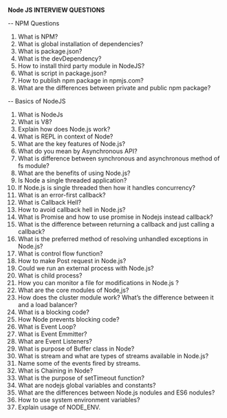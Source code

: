 **Node JS INTERVIEW QUESTIONS**

-- NPM Questions
1.	What is NPM?
2.	What is global installation of dependencies?
3.	What is package.json?
4.	What is the devDependency?
5.	How to install third party module in NodeJS?
6.	What is script in package.json?
7.	How to publish npm package in npmjs.com?
8.	What are the differences between private and public npm package?

-- Basics of NodeJS
1.	What is NodeJs
2.	What is V8?
3.	Explain how does Node.js work?
4.	What is REPL in context of Node?
5.	What are the key features of Node.js?
6.	What do you mean by Asynchronous API?
7.	What is difference between synchronous and asynchronous method of fs module?
8.	What are the benefits of using Node.js?
9.	Is Node a single threaded application?
10.	If Node.js is single threaded then how it handles concurrency?
11.	What is an error-first callback?
12.	What is Callback Hell?
13.	How to avoid callback hell in Node.js?
14.	What is Promise and how to use promise in Nodejs instead callback?
15.	What is the difference between returning a callback and just calling a callback?
16.	What is the preferred method of resolving unhandled exceptions in Node.js?
17.	What is control flow function?
18.	How to make Post request in Node.js?
19.	Could we run an external process with Node.js?
20.	What is child process?
21.	How you can monitor a file for modifications in Node.js ?
22.	What are the core modules of Node,js?
23.	How does the cluster module work? What’s the difference between it and a load balancer?
24.	What is a blocking code?
25.	How Node prevents blocking code?
26.	What is Event Loop?
27.	What is Event Emmitter?
28.	What are Event Listeners?
29.	What is purpose of Buffer class in Node?
30.	What is stream and what are types of streams available in Node.js?
31.	Name some of the events fired by streams.
32.	What is Chaining in Node?
33.	What is the purpose of setTimeout function?
34.	What are nodejs global variables and constants?
35.	What are the differences between Node.js nodules and ES6 nodules?
36.	How to use system environment variables?
37.	Explain usage of NODE_ENV.
